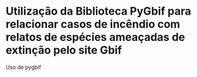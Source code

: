 # Utilização da Biblioteca PyGbif para relacionar casos de incêndio com relatos de espécies ameaçadas de extinção pelo site Gbif
Uso de pygbif
